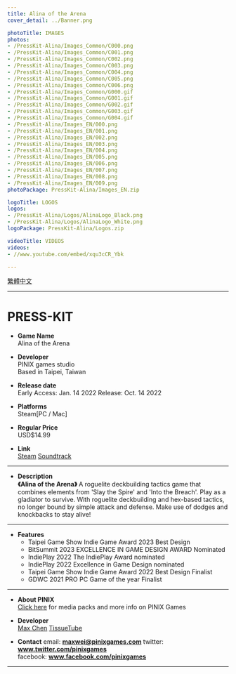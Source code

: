 ```yaml
---
title: Alina of the Arena
cover_detail: ../Banner.png

photoTitle: IMAGES
photos: 
- /PressKit-Alina/Images_Common/C000.png
- /PressKit-Alina/Images_Common/C001.png
- /PressKit-Alina/Images_Common/C002.png
- /PressKit-Alina/Images_Common/C003.png
- /PressKit-Alina/Images_Common/C004.png
- /PressKit-Alina/Images_Common/C005.png
- /PressKit-Alina/Images_Common/C006.png
- /PressKit-Alina/Images_Common/G000.gif
- /PressKit-Alina/Images_Common/G001.gif
- /PressKit-Alina/Images_Common/G002.gif
- /PressKit-Alina/Images_Common/G003.gif
- /PressKit-Alina/Images_Common/G004.gif
- /PressKit-Alina/Images_EN/000.png
- /PressKit-Alina/Images_EN/001.png
- /PressKit-Alina/Images_EN/002.png
- /PressKit-Alina/Images_EN/003.png
- /PressKit-Alina/Images_EN/004.png
- /PressKit-Alina/Images_EN/005.png
- /PressKit-Alina/Images_EN/006.png
- /PressKit-Alina/Images_EN/007.png
- /PressKit-Alina/Images_EN/008.png
- /PressKit-Alina/Images_EN/009.png
photoPackage: PressKit-Alina/Images_EN.zip

logoTitle: LOGOS
logos: 
- /PressKit-Alina/Logos/AlinaLogo_Black.png
- /PressKit-Alina/Logos/AlinaLogo_White.png
logoPackage: PressKit-Alina/Logos.zip

videoTitle: VIDEOS
videos: 
- //www.youtube.com/embed/xqu3cCR_Ybk

---
```

<!--統一管理連結-->
[PINIXPressKitLink]: /PressKit-PINIX/en/
[MAXWEIWEB]: https://maxweichen.github.io/
[STEAMLINK]: https://store.steampowered.com/app/1668690/
[APPSTORELINK]: ..
[GOOGLEPLAYLINK]: ..
[TISSUETUBEWEB]: https://www.facebook.com/TissueTubeGames/
[SOUNDTRACKLINK]: https://store.steampowered.com/app/2060330/_Soundtrack/
<!--統一管理連結-->
<div class=tags>
<a href="../zh-TW/" class="button small" target=_self>繁體中文</a>
</div>

---
<h1>PRESS-KIT</h1>

+ **Game Name**  
Alina of the Arena

+ **Developer**  
PINIX games studio  
Based in Taipei, Taiwan

+ **Release date**  
Early Access: Jan. 14 2022
Release: Oct. 14 2022

+ **Platforms**  
Steam[PC / Mac]

+ **Regular Price**  
USD$14.99

+ **Link**  
[Steam][STEAMLINK]
[Soundtrack][SOUNDTRACKLINK]

---
+ **Description**  
**《Alina of the Arena》**
A roguelite deckbuilding tactics game that combines elements from 'Slay the Spire' and 'Into the Breach'. Play as a gladiator to survive. With roguelite deckbuilding and hex-based tactics, no longer bound by simple attack and defense. Make use of dodges and knockbacks to stay alive!

<!--+ **History**  -->
---
+ **Features**
	- Taipei Game Show Indie Game Award 2023 Best Design
	- BitSummit 2023 EXCELLENCE IN GAME DESIGN AWARD Nominated
	- IndiePlay 2022 The IndiePlay Award nominated
	- IndiePlay 2022 Excellence in Game Design nominated
	- Taipei Game Show Indie Game Award 2022 Best Design Finalist
	- GDWC 2021 PRO PC Game of the year Finalist

<!--+ **Awards & Recognitio**-->
<!--+ **Reviews**-->
<!--Selected Articles-->
---
+ **About PINIX**  
[Click here][PINIXPressKitLink] for media packs and more info on PINIX Games

+ **Developer**  
[Max Chen][MAXWEIWEB]
[TissueTube][TISSUETUBEWEB]

+ **Contact**
email: **maxwei@pinixgames.com**
twitter: **www.twitter.com/pinixgames**  
facebook: **www.facebook.com/pinixgames**

---
